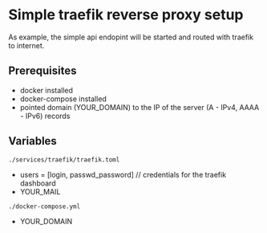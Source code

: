 # Simple traefik reverse proxy setup
As example, the simple api endopint will be started and routed with traefik to internet.

## Prerequisites
* docker installed
* docker-compose installed
* pointed domain (YOUR_DOMAIN) to the IP of the server (A - IPv4, AAAA - IPv6) records

## Variables
```
./services/traefik/traefik.toml
```
* users = [login, passwd_password] // credentials for the traefik dashboard
* YOUR_MAIL

```
./docker-compose.yml
```
* YOUR_DOMAIN